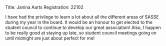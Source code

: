Title: Janina Aarts
Registration: 22102


I have had the privilege to learn a lot about all the different areas of
SASSE during my year in the board. It would be an honour to
get elected to the student council to continue to develop our great
association! Also, I happen to be really good at staying up late, so student
council meetings going on until midnight are just about perfect for me!
